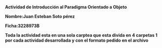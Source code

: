 **Actividad de Introducción al Paradigma Orientado a Objeto**

**Nombre:Juan Esteban Soto pérez**

**Ficha:3228973B**

**Toda la actividad esta en una sola carptea que esta divida en 4 carpetas 1 por cada actividad desarrollada y con el formato pedido en el archivo**
